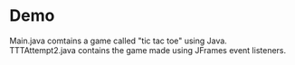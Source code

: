 # Demo
Main.java comtains a game called "tic tac toe" using Java.
TTTAttempt2.java contains the game made using JFrames event listeners.

